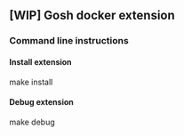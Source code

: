 ## [WIP] Gosh docker extension

### Command line instructions
#### Install extension
make install

#### Debug extension
make debug
